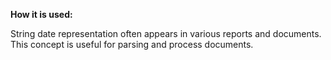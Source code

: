 **How it is used:**

String date representation often appears in various reports and documents.
This concept is useful for parsing and process documents.
